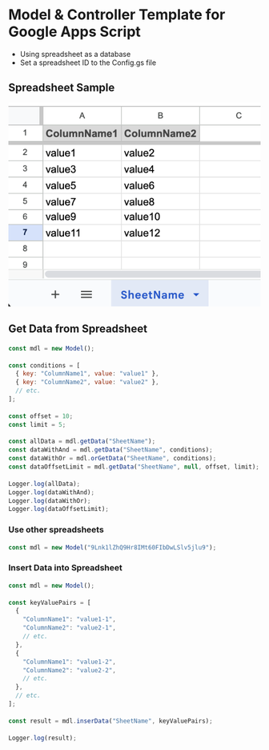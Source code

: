 # Model & Controller Template for Google Apps Script
- Using spreadsheet as a database
- Set a spreadsheet ID to the Config.gs file

## Spreadsheet Sample
![Sample](img-sample-spreadsheet.png)

## Get Data from Spreadsheet

```javascript
const mdl = new Model();

const conditions = [
  { key: "ColumnName1", value: "value1" },
  { key: "ColumnName2", value: "value2" },
  // etc.
];

const offset = 10;
const limit = 5;

const allData = mdl.getData("SheetName");
const dataWithAnd = mdl.getData("SheetName", conditions);
const dataWithOr = mdl.orGetData("SheetName", conditions);
const dataOffsetLimit = mdl.getData("SheetName", null, offset, limit);

Logger.log(allData);
Logger.log(dataWithAnd);
Logger.log(dataWithOr);
Logger.log(dataOffsetLimit);
```

### Use other spreadsheets

```javascript
const mdl = new Model("9Lnk1lZhQ9Hr8IMt60FIbDwLSlv5jlu9");
```

### Insert Data into Spreadsheet

```javascript
const mdl = new Model();

const keyValuePairs = [
  {
    "ColumnName1": "value1-1",
    "ColumnName2": "value2-1",
    // etc.
  },
  {
    "ColumnName1": "value1-2",
    "ColumnName2": "value2-2",
    // etc.
  },
  // etc.
];

const result = mdl.inserData("SheetName", keyValuePairs);

Logger.log(result);
```